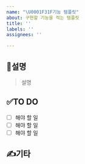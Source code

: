 ```yaml
---
name: "\U0001F31F기능 템플릿"
about: 구현할 기능을 적는 템플릿
title: ''
labels: ''
assignees: ''

---
```


## 📃설명
> 설명

## ✅TO DO
- [ ] 해야 할 일
- [ ] 해야 할 일
- [ ] 해야 할 일

## ✍️기타
